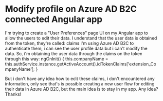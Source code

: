 
# Modify profile on Azure AD B2C connected Angular app

I'm trying to create a "User Preferences" page UI on my Angular app to allow the users to edit their data.
I understand that the user data is obtained from the token, they're called: claims
I'm using Azure AD B2C to authenticate them, i can see the user profile data but i can't modify the data.
So, i'm obtaining the user data through the claims on the token through this way:
ngOnInit() {
    this.companyName = this.authService.instance.getActiveAccount().idTokenClaims['extension_CompanyName'];
}

But i don't have any idea how to edit these claims, i don't encountered any information, only see that's is possible creating a new user flow for editing their data in Azure AD B2C, but the main idea is to stay in my app.
Any idea? Thanks!

        